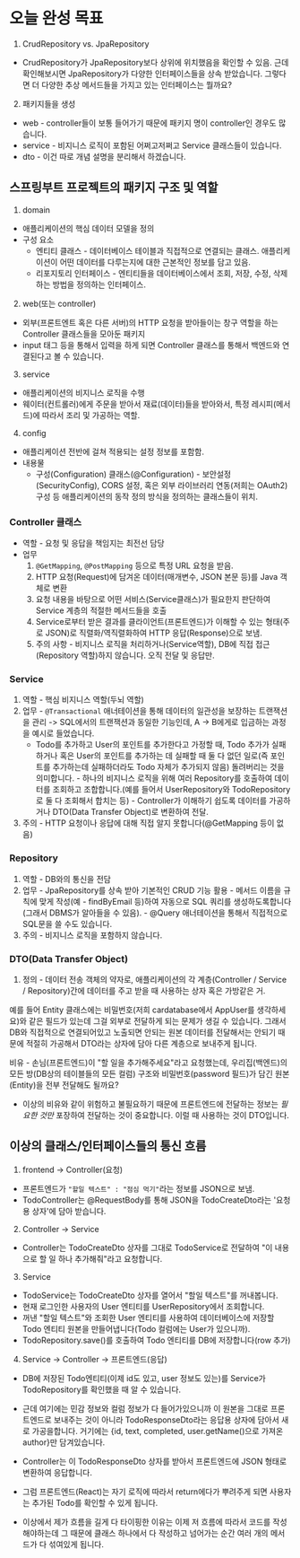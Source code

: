 # 오늘 완성 목표
1. CrudRepository vs. JpaRepository

- CrudRepository가 JpaRepository보다 상위에 위치했음을 확인할 수 있음.
  근데 확인해보시면 JpaRepository가 다양한 인터페이스들을 상속 받았습니다. 그렇다면 더 다양한 추상 메서드들을 가지고 있는 인터페이스는 뭘까요?

2. 패키지들을 생성
  - web       - controller들이 보통 들어가기 때문에 패키지 명이 controller인 경우도 많습니다.
  - service   - 비지니스 로직이 포함된 어쩌고저쩌고 Service 클래스들이 있습니다.
  - dto       - 이건 따로 개념 설명을 분리해서 하겠습니다.


## 스프링부트 프로젝트의 패키지 구조 및 역할
1. domain
  - 애플리케이션의 핵심 데이터 모델을 정의
  - 구성 요소
    - 엔티티 클래스 - 데이터베이스 테이블과 직접적으로 연결되는 클래스. 애플리케이션이 어떤 데이터를 다루는지에 대한 근본적인 정보를 담고 있음.
    - 리포지토리 인터페이스 - 엔티티들을 데이터베이스에서 조회, 저장, 수정, 삭제하는 방법을 정의하는 인터페이스.
2. web(또는 controller)
  - 외부(프론트엔트 혹은 다른 서버)의 HTTP 요청을 받아들이는 창구 역할을 하는 Controller 클래스들을 모아둔 패키지
  - input 태그 등을 통해서 입력을 하게 되면 Controller 클래스를 통해서 백엔드와 연결된다고 볼 수 있습니다.

3. service
  - 애플리케이션의 비지니스 로직을 수행
  - 웨이터(컨트롤러)에게 주문을 받아서 재료(데이터)들을 받아와서, 특정 레시피(메서드)에 따라서 조리 및 가공하는 역할.

4. config
  - 애플리케이션 전반에 걸쳐 적용되는 설정 정보를 포함함.
  - 내용물
    - 구성(Configuration) 클래스(@Configuration) - 보안설정(SecurityConfig), CORS 설정, 혹은 외부 라이브러리 연동(저희는 OAuth2) 구성 등 애플리케이션의 동작 정의 방식을 정의하는 클래스들이 위치.

### Controller 클래스
- 역할 - 요청 및 응답을 책임지는 최전선 담당
- 업무
  1. `@GetMapping`, `@PostMapping` 등으로 특정 URL 요청을 받음.
  2. HTTP 요청(Request)에 담겨온 데이터(매개변수, JSON 본문 등)를 Java 객체로 변환
  3. 요청 내용을 바탕으로 어떤 서비스(Service클래스)가 필요한지 판단하여 Service 계층의 적절한 메서드들을 호출
  4. Service로부터 받은 결과를 클라이언트(프론트엔드)가 이해할 수 있는 형태(주로 JSON)로 직렬화/역직렬화하여 HTTP 응답(Response)으로 보냄.
  5. 주의 사항 - 비지니스 로직을 처리하거나(Service역할), DB에 직접 접근(Repository 역할)하지 않습니다. 오직 전달 및 응답만.

### Service
  1. 역할 - 핵심 비지니스 역할(두뇌 역할)
  2. 업무
    - `@Transactional` 애너테이션을 통해 데이터의 일관성을 보장하는 트랜잭션을 관리 -> SQL에서의 트랜잭션과 동일한 기능인데, A -> B에게로 입금하는 과정을 예시로 들었습니다.
      - Todo를 추가하고 User의 포인트를 추가한다고 가정할 때, Todo 추가가 실패하거나 혹은 User의 포인트를 추가하는 데 실패할 때 둘 다 없던 일로(즉 포인트를 추가하는데 실패하더라도 Todo 자체가 추가되지 않음) 돌려버리는 것을 의미합니다.
    - 하나의 비지니스 로직을 위해 여러 Repository를 호출하여 데이터를 조회하고 조합합니다.(예를 들어서 UserRepository와 TodoRepository로 둘 다 조회해서 합치는 등)
    - Controller가 이해하기 쉽도록 데이터를 가공하거나 DTO(Data Transfer Object)로 변환하여 전달.
  3. 주의 - HTTP 요청이나 응답에 대해 직접 알지 못합니다(@GetMapping 등이 없음)

### Repository
  1. 역할 - DB와의 통신을 전담
  2. 업무
    - JpaRepository를 상속 받아 기본적인 CRUD 기능 활용
    - 메서드 이름을 규칙에 맞게 작성(예 - findByEmail 등)하여 자동으로 SQL 쿼리를 생성하도록합니다(그래서 DBMS가 알아들을 수 있음).
    - @Query 애너테이션을 통해서 직접적으로 SQL문을 쓸 수도 있습니다.
  3. 주의 - 비지니스 로직을 포함하지 않습니다.

### DTO(Data Transfer Object)
1. 정의 - 데이터 전송 객체의 약자로, 애플리케이션의 각 계층(Controller / Service / Repository)간에 데이터를 주고 받을 때 사용하는 상자 혹은 가방같은 거.

예를 들어 Entity 클래스에는 비밀번호(저희 cardatabase에서 AppUser를 생각하세요)와 같은 필드가 있는데 그걸 외부로 전달하게 되는 문제가 생길 수 있습니다. 그래서 DB와 직접적으로 연결되어있고 노출되면 안되는 원본 데이터를 전달해서는 안되기 때문에 적절히 가공해서 DTO라는 상자에 담아 다른 계층으로 보내주게 됩니다.

비유 - 손님(프론트엔드)이 "할 일을 추가해주세요"라고 요청했는데, 우리집(백엔드)의 모든 방(DB상의 테이블들의 모든 컬럼) 구조와 비밀번호(password 필드)가 담긴 원본(Entity)을 전부 전달해도 될까요?

- 이상의 비유와 같이 위험하고 불필요하기 때문에 프론트엔드에 전달하는 정보는 _필요한 것만_ 포장하여 전달하는 것이 중요합니다. 이럴 때 사용하는 것이 DTO입니다.

## 이상의 클래스/인터페이스들의 통신 흐름
1. frontend -> Controller(요청)
  - 프론트엔드가 `"할일 텍스트" : "점심 먹기"`라는 정보를 JSON으로 보냄.
  - TodoController는 @RequestBody를 통해 JSON을 TodoCreateDto라는 '요청용 상자'에 담아 받습니다.
2. Controller -> Service
  - Controller는 TodoCreateDto 상자를 그대로 TodoService로 전달하여 "이 내용으로 할 일 하나 추가해줘"라고 요청합니다.
3. Service
  - TodoService는 TodoCreateDto 상자를 열어서 "할일 텍스트"를 꺼내봅니다.
  - 현재 로그인한 사용자의 User 엔티티를 UserRepository에서 조회합니다.
  - 꺼낸 "할일 텍스트"와 조회한 User 엔티티를 사용하여 데이터베이스에 저장할 Todo 엔티티 원본을 만들어냅니다(Todo 컬럼에는 User가 있으니까).
  - TodoRepository.save()를 호출하여 Todo 엔티티를 DB에 저장합니다(row 추가)
4. Service -> Controller -> 프론트엔드(응답)
  
  - DB에 저장된 Todo엔티티(이제 id도 있고, user 정보도 있는)를 Service가 TodoRepository를 확인했을 때 알 수 있습니다.
  - 근데 여기에는 민감 정보와 컬럼 정보가 다 들어가있으니까 이 원본을 그대로 프론트엔드로 보내주는 것이 아니라 TodoResponseDto라는 응답용 상자에 담아서 새로 가공을합니다. 거기에는 {id, text, completed, user.getName()으로 가져온 author}만 담겨있습니다.
  - Controller는 이 TodoResponseDto 상자를 받아서 프론트엔드에 JSON 형태로 변환하여 응답합니다.

  - 그럼 프론트엔드(React)는 자기 로직에 따라서 return에다가 뿌려주게 되면 사용자는 추가된 Todo를 확인할 수 있게 됩니다.

- 이상에서 제가 흐름을 길게 다 타이핑한 이유는 이제 저 흐름에 따라서 코드를 작성해야하는데 그 때문에 클래스 하나에서 다 작성하고 넘어가는 순간 여러 개의 메서드가 다 섞여있게 됩니다.
  